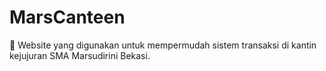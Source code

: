 # MarsCanteen
🍜 Website yang digunakan untuk mempermudah sistem transaksi di kantin kejujuran SMA Marsudirini Bekasi.
